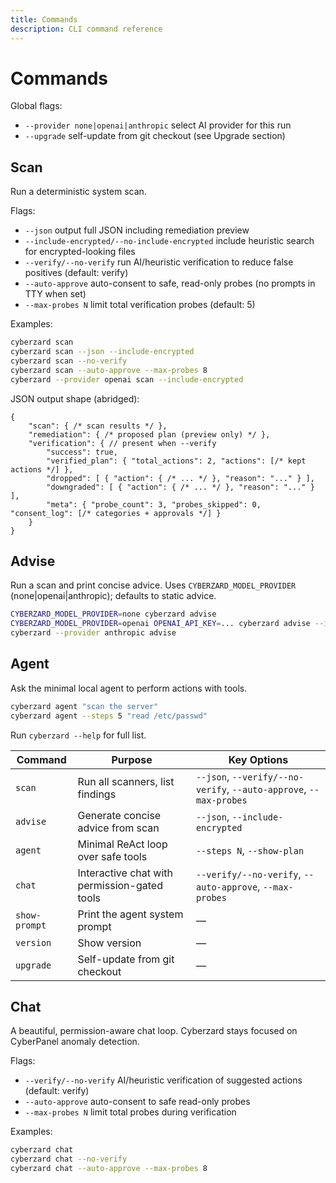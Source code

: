 ```yaml
---
title: Commands
description: CLI command reference
---
```


# Commands

Global flags:
- `--provider none|openai|anthropic` select AI provider for this run
- `--upgrade` self-update from git checkout (see Upgrade section)

## Scan

Run a deterministic system scan.

Flags:
- `--json` output full JSON including remediation preview
- `--include-encrypted/--no-include-encrypted` include heuristic search for encrypted-looking files
- `--verify/--no-verify` run AI/heuristic verification to reduce false positives (default: verify)
- `--auto-approve` auto-consent to safe, read-only probes (no prompts in TTY when set)
- `--max-probes N` limit total verification probes (default: 5)

Examples:

```bash
cyberzard scan
cyberzard scan --json --include-encrypted
cyberzard scan --no-verify
cyberzard scan --auto-approve --max-probes 8
cyberzard --provider openai scan --include-encrypted
```

JSON output shape (abridged):

```jsonc
{
	"scan": { /* scan results */ },
	"remediation": { /* proposed plan (preview only) */ },
	"verification": { // present when --verify
		"success": true,
		"verified_plan": { "total_actions": 2, "actions": [/* kept actions */] },
		"dropped": [ { "action": { /* ... */ }, "reason": "..." } ],
		"downgraded": [ { "action": { /* ... */ }, "reason": "..." } ],
		"meta": { "probe_count": 3, "probes_skipped": 0, "consent_log": [/* categories + approvals */] }
	}
}
```

## Advise

Run a scan and print concise advice. Uses `CYBERZARD_MODEL_PROVIDER` (none|openai|anthropic); defaults to static advice.

```bash
CYBERZARD_MODEL_PROVIDER=none cyberzard advise
CYBERZARD_MODEL_PROVIDER=openai OPENAI_API_KEY=... cyberzard advise --include-encrypted
cyberzard --provider anthropic advise
```

## Agent

Ask the minimal local agent to perform actions with tools.

```bash
cyberzard agent "scan the server"
cyberzard agent --steps 5 "read /etc/passwd"
```


Run `cyberzard --help` for full list.

| Command | Purpose | Key Options |
|---------|---------|-------------|
| `scan` | Run all scanners, list findings | `--json`, `--verify/--no-verify`, `--auto-approve`, `--max-probes` |
| `advise` | Generate concise advice from scan | `--json`, `--include-encrypted` |
| `agent` | Minimal ReAct loop over safe tools | `--steps N`, `--show-plan` |
| `chat` | Interactive chat with permission-gated tools | `--verify/--no-verify`, `--auto-approve`, `--max-probes` |
| `show-prompt` | Print the agent system prompt | — |
| `version` | Show version | — |
| `upgrade` | Self-update from git checkout | — |

## Chat

A beautiful, permission-aware chat loop. Cyberzard stays focused on CyberPanel anomaly detection.

Flags:
- `--verify/--no-verify` AI/heuristic verification of suggested actions (default: verify)
- `--auto-approve` auto-consent to safe read-only probes
- `--max-probes N` limit total probes during verification

Examples:

```bash
cyberzard chat
cyberzard chat --no-verify
cyberzard chat --auto-approve --max-probes 8
```


